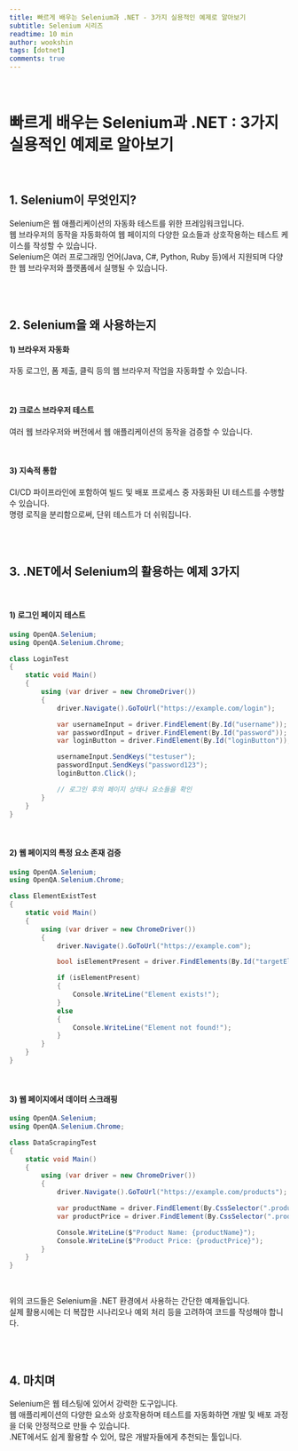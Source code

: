 ```yaml
---
title: 빠르게 배우는 Selenium과 .NET - 3가지 실용적인 예제로 알아보기
subtitle: Selenium 시리즈
readtime: 10 min
author: wookshin
tags: [dotnet]
comments: true
---
```


<br/>

# 빠르게 배우는 Selenium과 .NET : 3가지 실용적인 예제로 알아보기

<br/>

## 1. Selenium이 무엇인지?

Selenium은 웹 애플리케이션의 자동화 테스트를 위한 프레임워크입니다.  
웹 브라우저의 동작을 자동화하여 웹 페이지의 다양한 요소들과 상호작용하는 테스트 케이스를 작성할 수 있습니다.  
Selenium은 여러 프로그래밍 언어(Java, C#, Python, Ruby 등)에서 지원되며 다양한 웹 브라우저와 플랫폼에서 실행될 수 있습니다.

<br/><br/>

## 2. Selenium을 왜 사용하는지

#### 1) 브라우저 자동화

자동 로그인, 폼 제출, 클릭 등의 웹 브라우저 작업을 자동화할 수 있습니다.

<br/>

#### 2) 크로스 브라우저 테스트

여러 웹 브라우저와 버전에서 웹 애플리케이션의 동작을 검증할 수 있습니다.

<br/>

#### 3) 지속적 통합

CI/CD 파이프라인에 포함하여 빌드 및 배포 프로세스 중 자동화된 UI 테스트를 수행할 수 있습니다.  
명령 로직을 분리함으로써, 단위 테스트가 더 쉬워집니다.

<br/><br/>

## 3. .NET에서 Selenium의 활용하는 예제 3가지

<br/>

#### 1) 로그인 페이지 테스트

```csharp
using OpenQA.Selenium;
using OpenQA.Selenium.Chrome;

class LoginTest
{
    static void Main()
    {
        using (var driver = new ChromeDriver())
        {
            driver.Navigate().GoToUrl("https://example.com/login");

            var usernameInput = driver.FindElement(By.Id("username"));
            var passwordInput = driver.FindElement(By.Id("password"));
            var loginButton = driver.FindElement(By.Id("loginButton"));

            usernameInput.SendKeys("testuser");
            passwordInput.SendKeys("password123");
            loginButton.Click();

            // 로그인 후의 페이지 상태나 요소들을 확인
        }
    }
}
```

<br/>

#### 2) 웹 페이지의 특정 요소 존재 검증

```csharp
using OpenQA.Selenium;
using OpenQA.Selenium.Chrome;

class ElementExistTest
{
    static void Main()
    {
        using (var driver = new ChromeDriver())
        {
            driver.Navigate().GoToUrl("https://example.com");

            bool isElementPresent = driver.FindElements(By.Id("targetElement")).Count > 0;

            if (isElementPresent)
            {
                Console.WriteLine("Element exists!");
            }
            else
            {
                Console.WriteLine("Element not found!");
            }
        }
    }
}
```

<br/>

#### 3) 웹 페이지에서 데이터 스크래핑

```csharp
using OpenQA.Selenium;
using OpenQA.Selenium.Chrome;

class DataScrapingTest
{
    static void Main()
    {
        using (var driver = new ChromeDriver())
        {
            driver.Navigate().GoToUrl("https://example.com/products");

            var productName = driver.FindElement(By.CssSelector(".product-name")).Text;
            var productPrice = driver.FindElement(By.CssSelector(".product-price")).Text;

            Console.WriteLine($"Product Name: {productName}");
            Console.WriteLine($"Product Price: {productPrice}");
        }
    }
}
```

<br/>

위의 코드들은 Selenium을 .NET 환경에서 사용하는 간단한 예제들입니다.  
실제 활용시에는 더 복잡한 시나리오나 예외 처리 등을 고려하여 코드를 작성해야 합니다.

<br/><br/>

## 4. 마치며

Selenium은 웹 테스팅에 있어서 강력한 도구입니다.  
웹 애플리케이션의 다양한 요소와 상호작용하며 테스트를 자동화하면 개발 및 배포 과정을 더욱 안정적으로 만들 수 있습니다.  
.NET에서도 쉽게 활용할 수 있어, 많은 개발자들에게 추천되는 툴입니다.

<br/><br/><br/><br/><br/>
